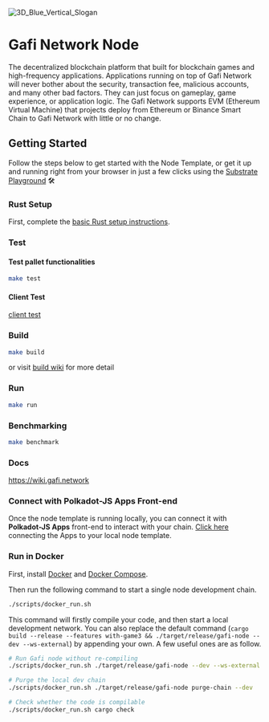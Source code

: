 ![3D_Blue_Vertical_Slogan](https://user-images.githubusercontent.com/67900234/205422369-4ee51a5a-1822-4da2-bd21-055cd0b40230.svg)

# Gafi Network Node

The decentralized blockchain platform that built for blockchain games and high-frequency applications. Applications running on top of Gafi Network will never bother about the security, transaction fee, malicious accounts, and many other bad factors. They can just focus on gameplay, game experience, or application logic. The Gafi Network supports EVM (Ethereum Virtual Machine) that projects deploy from Ethereum or Binance Smart Chain to Gafi Network with little or no change.

## Getting Started

Follow the steps below to get started with the Node Template, or get it up and running right from
your browser in just a few clicks using
the [Substrate Playground](https://docs.substrate.io/playground/) :hammer_and_wrench:


### Rust Setup

First, complete the [basic Rust setup instructions](./docs/rust-setup.md).

### Test
  #### Test pallet functionalities
  ```sh
  make test
  ```
  #### Client Test
  [client test](https://github.com/grindytech/gafi/tree/master/tests)

### Build

```sh
make build
```
or visit [build wiki](https://wiki.gafi.network/build/run-gafi-node) for more detail

### Run

```sh
make run
```


### Benchmarking

```sh
make benchmark
```

### Docs

https://wiki.gafi.network


### Connect with Polkadot-JS Apps Front-end

Once the node template is running locally, you can connect it with **Polkadot-JS Apps** front-end
to interact with your chain. [Click
here](https://polkadot.js.org/apps/#/explorer?rpc=ws://localhost:9944) connecting the Apps to your
local node template.


### Run in Docker

First, install [Docker](https://docs.docker.com/get-docker/) and
[Docker Compose](https://docs.docker.com/compose/install/).

Then run the following command to start a single node development chain.

```bash
./scripts/docker_run.sh
```

This command will firstly compile your code, and then start a local development network. You can
also replace the default command
(`cargo build --release --features with-game3 && ./target/release/gafi-node --dev --ws-external`)
by appending your own. A few useful ones are as follow.

```bash
# Run Gafi node without re-compiling
./scripts/docker_run.sh ./target/release/gafi-node --dev --ws-external

# Purge the local dev chain
./scripts/docker_run.sh ./target/release/gafi-node purge-chain --dev

# Check whether the code is compilable
./scripts/docker_run.sh cargo check
```
